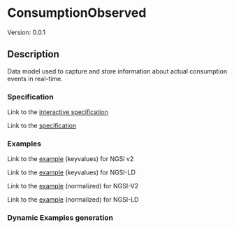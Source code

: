 # ConsumptionObserved
Version: 0.0.1

## Description 
Data model used to capture and store information about actual consumption events in real-time.

### Specification

Link to the [interactive specification]()

Link to the [specification]()


### Examples

Link to the [example]() (keyvalues) for NGSI v2

Link to the [example](https://github.com/CityCatalyst/smart-data-models/blob/main/Consumption/ConsumptionObserved/Examples/example.jsonld) (keyvalues) for NGSI-LD

Link to the [example]() (normalized) for NGSI-V2

Link to the [example]() (normalized) for NGSI-LD

### Dynamic Examples generation
